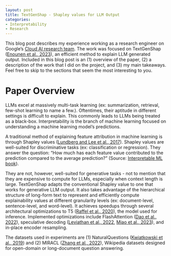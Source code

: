 ```yaml
---
layout: post
title: TextGenShap - Shapley values for LLM Output
categories:
- Interpretability
- Research
---
```


This blog post describes my experience working as a research engineer on Google’s [Cloud AI research team](https://research.google/teams/cloud-ai/). The work was focused on TextGenShap ([Enounen et al., 2023](https://arxiv.org/abs/2312.01279)), an efficient method to explain LLM generated output. Included in this blog post is an (1) overview of the paper, (2) a description of the work that I did on the project, and (3) my main takeaways. Feel free to skip to the sections that seem the most interesting to you.

# Paper Overview

LLMs excel at massively multi-task learning (ex: summarization, retrieval, few-shot learning to name a few.). Oftentimes, their aptitude in different settings is difficult to explain. This commonly leads to LLMs being treated as a black-box. Interpretability is the branch of machine learning focused on understanding a machine learning model’s predictions. 

A traditional method of explaining feature attribution in machine learning is through Shapley values ([Lundberg and Lee et al., 2017](https://arxiv.org/abs/1705.07874)). Shapley values are well-suited for discriminative tasks (ex: classification or regression). They answer the question: “How much has each feature value contributed to the prediction compared to the average prediction?” (Source: [Interpretable ML book](https://christophm.github.io/interpretable-ml-book/shapley.html)). 

They are not, however, well-suited for generative tasks - not to mention that they are expensive to compute for LLMs, especially when context length is large. TextGenShap adapts the conventional Shapley value to one that works for generative LLM output. It also takes advantage of the hierarchical structure of long-form text to represent and efficiently compute explainability values at different granularity levels (ex: document-level, sentence-level, and word-level). It achieves speedups through several architectural optimizations to T5 ([Raffel et al., 2020](https://arxiv.org/abs/1910.10683)), the model used for inference. Implemented optimizations include FlashAttention ([Dao et al., 2022](https://arxiv.org/abs/2205.14135)), speculative decoding ([Leviathan et al., 2022](https://arxiv.org/abs/2211.17192), [Miao et al., 2023](https://arxiv.org/abs/2305.09781)), and in-place encoder resampling. 

The datasets used in experiments are (1) NaturalQuestions ([Kwiatkowski et al., 2019](https://aclanthology.org/Q19-1026/)) and (2) MIRACL ([Zhang et al., 2022](https://arxiv.org/abs/2210.09984)), Wikipedia datasets designed for open-domain or long-document question answering. 